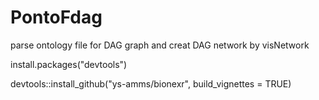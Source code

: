 # PontoFdag
parse ontology file for DAG graph and creat DAG network by visNetwork

install.packages("devtools")

devtools::install_github("ys-amms/bionexr", build_vignettes = TRUE)
